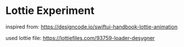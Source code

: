 # Lottie Experiment

inspired from: https://designcode.io/swiftui-handbook-lottie-animation

used lottie file: https://lottiefiles.com/93759-loader-desygner
